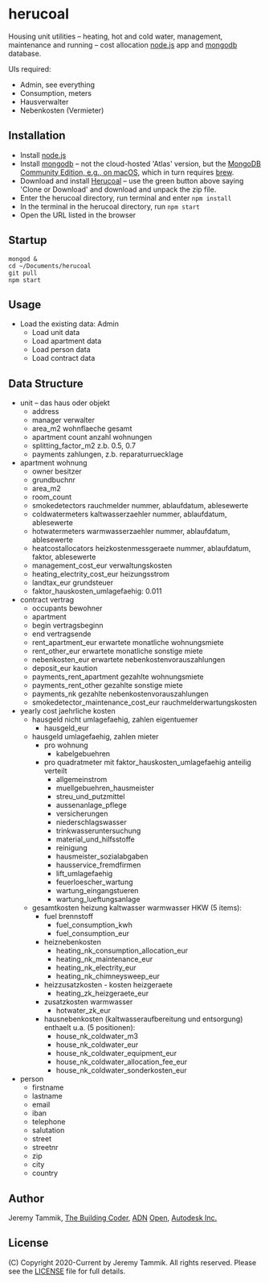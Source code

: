 # herucoal

Housing unit utilities &ndash; heating, hot and cold water, management, maintenance and running &ndash; cost allocation
[node.js](https://nodejs.org) app
and [mongodb](https://www.mongodb.com) database.

UIs required:

- Admin, see everything
- Consumption, meters
- Hausverwalter
- Nebenkosten (Vermieter)

## Installation

- Install [node.js](https://nodejs.org)
- Install [mongodb](https://www.mongodb.com)
  &ndash; not the cloud-hosted 'Atlas' version, but the [MongoDB Community Edition, e.g., on macOS](https://docs.mongodb.com/manual/tutorial/install-mongodb-on-os-x),
  which in turn requires [brew](https://brew.sh/#install).
- Download and install [Herucoal](https://github.com/jeremytammik/herucoal) &ndash; use the green button above saying 'Clone or Download' and download and unpack the zip file.
- Enter the herucoal directory, run terminal and enter `npm install`
- In the terminal in the herucoal directory, run `npm start`
- Open the URL listed in the browser

## Startup

```
mongod &
cd ~/Documents/herucoal
git pull
npm start
```

## Usage

- Load the existing data: Admin
    - Load unit data
    - Load apartment data
    - Load person data
    - Load contract data


## Data Structure

- unit &ndash; das haus oder objekt
    - address
    - manager verwalter
    - area_m2 wohnflaeche gesamt
    - apartment count anzahl wohnungen
    - splitting_factor_m2 z.b. 0.5, 0.7
    - payments zahlungen, z.b. reparaturruecklage
- apartment wohnung
    - owner besitzer
    - grundbuchnr
    - area_m2
    - room_count
    - smokedetectors rauchmelder nummer, ablaufdatum, ablesewerte
    - coldwatermeters kaltwasserzaehler nummer, ablaufdatum, ablesewerte
    - hotwatermeters warmwasserzaehler nummer, ablaufdatum, ablesewerte
    - heatcostallocators heizkostenmessgeraete nummer, ablaufdatum, faktor, ablesewerte
    - management_cost_eur verwaltungskosten
    - heating_electrity_cost_eur heizungsstrom
    - landtax_eur grundsteuer
    - faktor_hauskosten_umlagefaehig: 0.011
- contract vertrag
    - occupants bewohner
    - apartment 
    - begin vertragsbeginn
    - end vertragsende
    - rent_apartment_eur erwartete monatliche wohnungsmiete
    - rent_other_eur erwartete monatliche sonstige miete
    - nebenkosten_eur erwartete nebenkostenvorauszahlungen
    - deposit_eur kaution
    - payments_rent_apartment gezahlte wohnungsmiete
    - payments_rent_other gezahlte sonstige miete
    - payments_nk gezahlte nebenkostenvorauszahlungen
    - smokedetector_maintenance_cost_eur rauchmelderwartungskosten
- yearly cost jaehrliche kosten
    - hausgeld nicht umlagefaehig, zahlen eigentuemer
        - hausgeld_eur
    - hausgeld umlagefaehig, zahlen mieter
        - pro wohnung
            - kabelgebuehren
        - pro quadratmeter mit faktor_hauskosten_umlagefaehig anteilig verteilt
            - allgemeinstrom
            - muellgebuehren_hausmeister
            - streu_und_putzmittel
            - aussenanlage_pflege
            - versicherungen
            - niederschlagswasser
            - trinkwasseruntersuchung
            - material_und_hilfsstoffe
            - reinigung
            - hausmeister_sozialabgaben
            - hausservice_fremdfirmen
            - lift_umlagefaehig
            - feuerloescher_wartung
            - wartung_eingangstueren
            - wartung_lueftungsanlage
    - gesamtkosten heizung kaltwasser warmwasser HKW (5 items):
        - fuel brennstoff
            - fuel_consumption_kwh
            - fuel_consumption_eur
        - heiznebenkosten
            - heating_nk_consumption_allocation_eur
            - heating_nk_maintenance_eur
            - heating_nk_electrity_eur
            - heating_nk_chimneysweep_eur
        - heizzusatzkosten - kosten heizgeraete
            - heating_zk_heizgeraete_eur
        - zusatzkosten warmwasser
            - hotwater_zk_eur
        - hausnebenkosten (kaltwasseraufbereitung und entsorgung) enthaelt u.a. (5 positionen):
            - house_nk_coldwater_m3
            - house_nk_coldwater_eur
            - house_nk_coldwater_equipment_eur
            - house_nk_coldwater_allocation_fee_eur
            - house_nk_coldwater_sonderkosten_eur
- person
    - firstname
    - lastname
    - email
    - iban
    - telephone
    - salutation
    - street
    - streetnr
    - zip
    - city
    - country


## Author

Jeremy Tammik, [The Building Coder](http://thebuildingcoder.typepad.com), [ADN](http://www.autodesk.com/adn) [Open](http://www.autodesk.com/adnopen), [Autodesk Inc.](http://www.autodesk.com)

## License

(C) Copyright 2020-Current by Jeremy Tammik. All rights reserved.
Please see the [LICENSE](LICENSE) file for full details.
